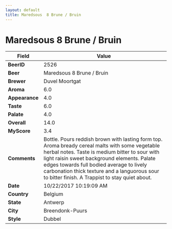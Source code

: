 ```yaml
---
layout: default
title: Maredsous  8 Brune / Bruin
---
```


# Maredsous  8 Brune / Bruin

| Field         | Value     |
|---------------|-----------|
| **BeerID** | 2526 |
| **Beer** | Maredsous  8 Brune / Bruin |
| **Brewer** | Duvel Moortgat |
| **Aroma** | 6.0 |
| **Appearance** | 4.0 |
| **Taste** | 6.0 |
| **Palate** | 4.0 |
| **Overall** | 14.0 |
| **MyScore** | 3.4 |
| **Comments** | Bottle. Pours reddish brown with lasting form top. Aroma bready cereal malts with some vegetable herbal notes. Taste is medium bitter to sour with light raisin sweet background elements. Palate edges towards full bodied average to lively carbonation thick texture and a languorous sour to bitter finish. A Trappist to stay quiet about. |
| **Date** | 10/22/2017 10:19:09 AM |
| **Country** | Belgium |
| **State** | Antwerp |
| **City** | Breendonk-Puurs |
| **Style** | Dubbel |
